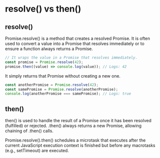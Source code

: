 # resolve() vs then()


## resolve()
Promise.resolve() is a method that creates a resolved Promise. 
It is often used to convert a value into a Promise that resolves immediately or to ensure a function always returns a Promise.

```js
// It wraps the value in a Promise that resolves immediately.
const promise = Promise.resolve(42);
promise.then((value) => console.log(value)); // Logs: 42
```

It simply returns that Promise without creating a new one.
```js
const anotherPromise = Promise.resolve(42);
const samePromise = Promise.resolve(anotherPromise);
console.log(anotherPromise === samePromise); // Logs: true
```

## then()
then() is used to handle the result of a Promise once it has been resolved (fulfilled) or rejected.
.then() always returns a new Promise, allowing chaining of .then() calls.


Promise.resolve().then() schedules a microtask that executes after the current JavaScript execution context is 
finished but before any macrotasks (e.g., setTimeout) are executed.

